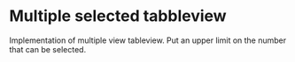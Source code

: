 # Multiple selected tabbleview

Implementation of multiple view tableview.
Put an upper limit on the number that can be selected.
